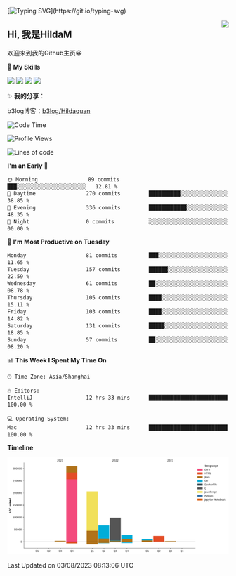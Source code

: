 [![Typing SVG](https://readme-typing-svg.herokuapp.com?size=50&duration=5000&color=8C43EA&vCenter=true&width=2000&height=70&lines=开拓视野,+冲破艰险,+洞悉所有,+贴近生活,+寻找真爱,+感受彼此;这就是人生的目的.)](https://git.io/typing-svg)

<a href="#">
  <img align="right" src="https://github-readme-stats.vercel.app/api?username=hildam&count_private=true&show_icons=true&bg_color=15,f2f7fd,E0EAFC" />
</a>

## Hi, 我是HildaM

欢迎来到我的Github主页😀

🌟 **My Skills**  

![](https://img.shields.io/badge/-Python-3776AB?style=flat-square&logo=Python&logoColor=fff)
![](https://img.shields.io/badge/-Java-F7DF1E?style=flat-square&logo=Java&logoColor=fff)
![](https://img.shields.io/badge/-Linux-000000?style=flat-square&logo=Linux&logoColor=fff)
![](https://img.shields.io/badge/-Golang-000000?style=flat-square&logo=Golang&logoColor=fff)

✨ **我的分享**：

b3log博客：[b3log/Hildaquan](https://ld246.com/member/Hildaquan/articles)




<!--START_SECTION:waka-->
![Code Time](http://img.shields.io/badge/Code%20Time-87%20hrs%2035%20mins-blue)

![Profile Views](http://img.shields.io/badge/Profile%20Views-0-blue)

![Lines of code](https://img.shields.io/badge/From%20Hello%20World%20I%27ve%20Written-746.5%20thousand%20lines%20of%20code-blue)

**I'm an Early 🐤** 

```text
🌞 Morning                89 commits          ███░░░░░░░░░░░░░░░░░░░░░░   12.81 % 
🌆 Daytime                270 commits         ██████████░░░░░░░░░░░░░░░   38.85 % 
🌃 Evening                336 commits         ████████████░░░░░░░░░░░░░   48.35 % 
🌙 Night                  0 commits           ░░░░░░░░░░░░░░░░░░░░░░░░░   00.00 % 
```
📅 **I'm Most Productive on Tuesday** 

```text
Monday                   81 commits          ███░░░░░░░░░░░░░░░░░░░░░░   11.65 % 
Tuesday                  157 commits         ██████░░░░░░░░░░░░░░░░░░░   22.59 % 
Wednesday                61 commits          ██░░░░░░░░░░░░░░░░░░░░░░░   08.78 % 
Thursday                 105 commits         ████░░░░░░░░░░░░░░░░░░░░░   15.11 % 
Friday                   103 commits         ████░░░░░░░░░░░░░░░░░░░░░   14.82 % 
Saturday                 131 commits         █████░░░░░░░░░░░░░░░░░░░░   18.85 % 
Sunday                   57 commits          ██░░░░░░░░░░░░░░░░░░░░░░░   08.20 % 
```


📊 **This Week I Spent My Time On** 

```text
🕑︎ Time Zone: Asia/Shanghai

🔥 Editors: 
IntelliJ                 12 hrs 33 mins      █████████████████████████   100.00 % 

💻 Operating System: 
Mac                      12 hrs 33 mins      █████████████████████████   100.00 % 
```

**Timeline**

![Lines of Code chart](https://raw.githubusercontent.com/HildaM/HildaM/main/assets/bar_graph.png)


 Last Updated on 03/08/2023 08:13:06 UTC
<!--END_SECTION:waka-->
